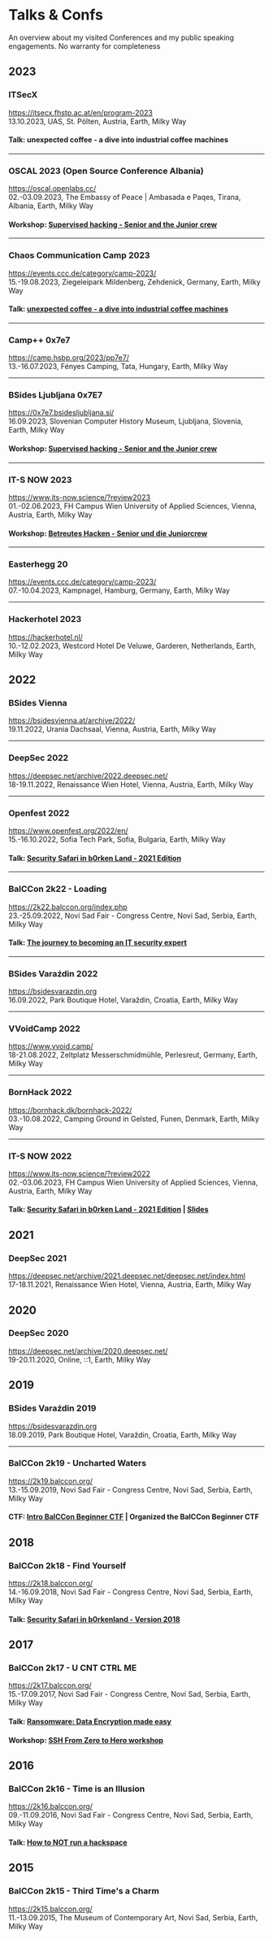 # Talks & Confs
An overview about my visited Conferences and my public speaking engagements. No warranty for completeness


## 2023

### ITSecX
https://itsecx.fhstp.ac.at/en/program-2023  
13.10.2023, UAS, St. Pölten, Austria, Earth, Milky Way  
#### Talk: unexpected coffee - a dive into industrial coffee machines

--------------------

### OSCAL 2023 (Open Source Conference Albania)
https://oscal.openlabs.cc/  
02.-03.09.2023, The Embassy of Peace | Ambasada e Paqes, Tirana, Albania, Earth, Milky Way  
#### Workshop: [Supervised hacking - Senior and the Junior crew](https://cfp.openlabs.cc/oscal2023/talk/LCAVFV/)

--------------------

### Chaos Communication Camp 2023
https://events.ccc.de/category/camp-2023/  
15.-19.08.2023, Ziegeleipark Mildenberg, Zehdenick, Germany, Earth, Milky Way  
#### Talk: [unexpected coffee - a dive into industrial coffee machines](https://media.ccc.de/v/camp2023-57204-unexpected_coffee)

--------------------

### Camp++ 0x7e7
https://camp.hsbp.org/2023/pp7e7/  
13.-16.07.2023, Fényes Camping, Tata, Hungary, Earth, Milky Way  

--------------------

### BSides Ljubljana 0x7E7
https://0x7e7.bsidesljubljana.si/  
16.09.2023, Slovenian Computer History Museum, Ljubljana, Slovenia, Earth, Milky Way  

#### Workshop: [Supervised hacking - Senior and the Junior crew](https://0x7e7.bsidesljubljana.si/workshop-supervised-hacking-senior-and-the-junior-crew-petar-hetti-kosic/)

--------------------

### IT-S NOW 2023
https://www.its-now.science/?review2023  
01.-02.06.2023, FH Campus Wien University of Applied Sciences, Vienna, Austria, Earth, Milky Way  

#### Workshop: [Betreutes Hacken - Senior und die Juniorcrew](https://www.its-now.science/?review2023=#2023-1W1)

--------------------

### Easterhegg 20
https://events.ccc.de/category/camp-2023/  
07.-10.04.2023, Kampnagel, Hamburg, Germany, Earth, Milky Way  

--------------------

### Hackerhotel 2023
https://hackerhotel.nl/  
10.-12.02.2023, Westcord Hotel De Veluwe, Garderen, Netherlands, Earth, Milky Way  

## 2022

### BSides Vienna
https://bsidesvienna.at/archive/2022/  
19.11.2022, Urania Dachsaal, Vienna, Austria, Earth, Milky Way  

--------------------

### DeepSec 2022
https://deepsec.net/archive/2022.deepsec.net/  
18-19.11.2022, Renaissance Wien Hotel, Vienna, Austria, Earth, Milky Way  

--------------------

### Openfest 2022
https://www.openfest.org/2022/en/  
15.-16.10.2022, Sofia Tech Park, Sofia, Bulgaria, Earth, Milky Way  

#### Talk: [Security Safari in b0rken Land - 2021 Edition](https://www.youtube.com/watch?v=0oxCh4DB_rY)

--------------------

### BalCCon 2k22 - Loading
https://2k22.balccon.org/index.php  
23.-25.09.2022, Novi Sad Fair - Congress Centre, Novi Sad, Serbia, Earth, Milky Way

#### Talk: [The journey to becoming an IT security expert](https://www.youtube.com/watch?v=f6tBR9jUeP8)

--------------------

### BSides Varaźdin 2022
https://bsidesvarazdin.org  
16.09.2022, Park Boutique Hotel, Varaždin, Croatia, Earth, Milky Way  

--------------------

### VVoidCamp 2022
https://www.vvoid.camp/  
18-21.08.2022, Zeltplatz Messerschmidmühle, Perlesreut, Germany, Earth, Milky Way  

--------------------

### BornHack 2022
https://bornhack.dk/bornhack-2022/  
03.-10.08.2022, Camping Ground in Gelsted, Funen, Denmark, Earth, Milky Way  

--------------------

### IT-S NOW 2022
https://www.its-now.science/?review2022  
02.-03.06.2023, FH Campus Wien University of Applied Sciences, Vienna, Austria, Earth, Milky Way  

#### Talk: [Security Safari in b0rken Land - 2021 Edition](https://www.its-now.science/?review2022=#2022-2T35) | [Slides](https://www.its-now.science/static/pdf/2022/security-safari-in-b0rkenland.pdf)

## 2021

### DeepSec 2021
https://deepsec.net/archive/2021.deepsec.net/deepsec.net/index.html  
17-18.11.2021, Renaissance Wien Hotel, Vienna, Austria, Earth, Milky Way  

## 2020

### DeepSec 2020
https://deepsec.net/archive/2020.deepsec.net/  
19-20.11.2020, Online, ::1, Earth, Milky Way  

## 2019

### BSides Varaźdin 2019
https://bsidesvarazdin.org  
18.09.2019, Park Boutique Hotel, Varaždin, Croatia, Earth, Milky Way  

--------------------

### BalCCon 2k19 - Uncharted Waters
https://2k19.balccon.org/  
13.-15.09.2019, Novi Sad Fair - Congress Centre, Novi Sad, Serbia, Earth, Milky Way

#### CTF: [Intro BalCCon Beginner CTF](https://www.youtube.com/watch?v=BRyrvPhU96o) | Organized the BalCCon Beginner CTF

## 2018

### BalCCon 2k18 - Find Yourself
https://2k18.balccon.org/  
14.-16.09.2018, Novi Sad Fair - Congress Centre, Novi Sad, Serbia, Earth, Milky Way

#### Talk: [Security Safari in b0rkenland - Version 2018](https://www.youtube.com/watch?v=vm-jkacAC74)

## 2017

### BalCCon 2k17 - U CNT CTRL ME
https://2k17.balccon.org/  
15.-17.09.2017, Novi Sad Fair - Congress Centre, Novi Sad, Serbia, Earth, Milky Way

#### Talk: [Ransomware: Data Encryption made easy](https://www.youtube.com/watch?v=GFM7FHrTpJE)
#### Workshop: [SSH From Zero to Hero workshop](https://www.youtube.com/watch?v=VXgBYDzHBL4)

## 2016

### BalCCon 2k16 - Time is an Illusion
https://2k16.balccon.org/  
09.-11.09.2016, Novi Sad Fair - Congress Centre, Novi Sad, Serbia, Earth, Milky Way

#### Talk: [How to NOT run a hackspace](https://www.youtube.com/watch?v=mHe6PSOZsD4)

## 2015

### BalCCon 2k15 - Third Time's a Charm
https://2k15.balccon.org/  
11.-13.09.2015, The Museum of Contemporary Art, Novi Sad, Serbia, Earth, Milky Way
